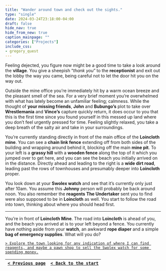 ```yaml
---
title: "Wander around town and check out the sights."
type: "single"
date: 2024-03-24T23:18:00-04:00
draft: false
hide_nav: true
hide_from_new: true
caption_mainpage: ""
categories: ["Projects"]
include_css:
- gregory_quest
---
```


Feeling dejected, you figure now might be a good time to take a look around the **village**. You give a sheepish “*thank you*” to the **receptionist** and exit out the lobby the way you came, being careful not to let the door hit you on the way out.

Outside the mine office you’re immediately hit by a warm ocean breeze and the pleasant smell of the sea. For a very brief moment you’re overwhelmed with what has lately become an unfamiliar feeling; calmness. While the thought of **your missing friends**, **John** and **Bubungo’s** plot to take over **Wrestlemania** and **Vince’s** capture quickly return, it does occur to you that this is the first time since you found yourself in this messed up land where you don’t feel urgently pressed for time. Feeling slightly relaxed, you take a deep breath of the salty air and take in your surroundings.

You’re currently standing directly in front of the main office of the **Loincloth mine**. You can see a **chain link fence** extending off from both sides of the building and wrapping around behind it, blocking off the main **mine pit**. To your left is a **grassy hill** with a **wooden fence** along the top of it which you jumped over to get here, and you can see the beach you initially arrived on in the distance. Directly ahead and leading to the right is a **wide dirt road**, leading past the rows of townhouses and presumably deeper into **Loincloth** proper.

You look down at your **Swolex watch** and see that it’s currently only just after 10am. You assume this **Johnny** person will probably be back around noon. You also remember the **reagents** **The Undertaker** sent you to find were also supposed to be in **Loincloth** as well. You start to follow the road into town, thinking about where you should head first.

----

You’re in front of **Loincloth Mine**. The road into **Loincloth** is ahead of you, and the beach you arrived at is to your left beyond a fence. You currently have nothing aside from your **watch**, an awkward **rope diaper** and a simple **bag of emergency supplies**. What will you do?

[``> Explore the town looking for any indication of where I can find reagents, and maybe a pawn shop to sell the Swolex watch for some spending money.``](../78)

|[``< Previous page``](../76)|[``< Back to the start``](../)|
|---|---|